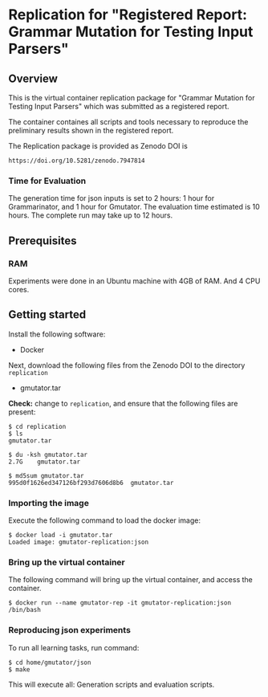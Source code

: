 # Replication for "Registered Report: Grammar Mutation for Testing Input Parsers"

##  Overview

This is the virtual container replication package for
 "Grammar Mutation for Testing Input Parsers"
 which was submitted as a registered report.

The container containes all scripts and tools necessary to reproduce the preliminary results shown in the registered report.

The Replication package is provided as Zenodo DOI is

```
https://doi.org/10.5281/zenodo.7947814
```

### Time for Evaluation

The generation time for json inputs is set to 2 hours: 1 hour for Grammarinator, and 1 hour for Gmutator.
The evaluation time estimated is 10 hours.
The complete run may take up to 12 hours.

## Prerequisites

### RAM
Experiments were done in an Ubuntu machine with 4GB of RAM. And 4 CPU cores.

##  Getting started

Install the following software:

* Docker

Next, download the following files from the Zenodo DOI
to the directory `replication`

* gmutator.tar

**Check:** change to `replication`, and ensure that the following files are
present:

```
$ cd replication
$ ls
gmutator.tar

$ du -ksh gmutator.tar
2.7G    gmutator.tar

$ md5sum gmutator.tar
995d0f1626ed347126bf293d7606d8b6  gmutator.tar
```
### Importing the image

Execute the following command to load the docker image:

```
$ docker load -i gmutator.tar
Loaded image: gmutator-replication:json
```

### Bring up the virtual container

The following command will bring up the virtual container, and access the container.

```
$ docker run --name gmutator-rep -it gmutator-replication:json /bin/bash
```

### Reproducing json experiments

To run all learning tasks, run command:

```
$ cd home/gmutator/json
$ make
```

This will execute all: Generation scripts and evaluation scripts.

